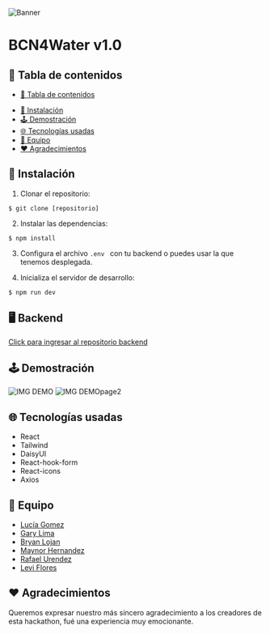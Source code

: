 ![Banner](https://i.imgur.com/LC3k7t8.jpg)


# BCN4Water v1.0

## 📍 Tabla de contenidos
- [📍 Tabla de contenidos](#-Tabla-de-contenidos)
<!-- - [📄 Descripción general](#-Descripción-general) -->
- [🔧 Instalación](#Instalación)
- [🕹️ Demostración](#-Demostración)
- [🌐 Tecnologías usadas](#-Tecnologías-usadas)
- [👥 Equipo](#-Equipo)
- [❤️ Agradecimientos](#-Agradecimientos)
  
<!-- ## 📄 Descripción general
Seleccionamos la temática de la sequía, nuestra solución -->


## 🔧 Instalación
 1. Clonar el repositorio:
  ```
  $ git clone [repositorio]  
  ``` 
 2. Instalar las dependencias:
```
$ npm install
 ```
 3. Configura el archivo ```.env ``` con tu backend o puedes usar la que tenemos desplegada. 

 4. Inicializa el servidor de desarrollo:
```
$ npm run dev
```
## 🖥️ Backend
[Click para ingresar al repositorio backend](https://github.com/techforyou-14/tech-for-you--Server.git)

## 🕹️ Demostración
![IMG DEMO](https://i.imgur.com/fM1KziM.png)
![IMG DEMOpage2](https://i.imgur.com/bXCst6Q.png)



## 🌐 Tecnologías usadas
- React 
- Tailwind
- DaisyUI 
- React-hook-form
- React-icons
- Axios


## 👥 Equipo
- [Lucía Gomez](https://github.com/luciagomezgast)
- [Gary Lima](https://github.com/github.com/GaryHL)
- [Bryan Lojan](https://github.com/orgs/techforyou-14/people/bryanlc1)
- [Maynor Hernandez](https://github.com/maynors)
- [Rafael Urendez](https://github.com/rurendez)
- [Levi Flores](https://github.com/levifvy)


## ❤️ Agradecimientos
Queremos expresar nuestro más sincero agradecimiento a los creadores de esta hackathon, fué una experiencia muy emocionante.
